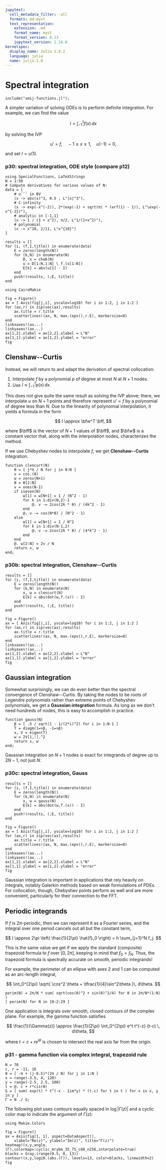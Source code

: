 ```yaml
---
jupytext:
  cell_metadata_filter: -all
  formats: md:myst
  text_representation:
    extension: .md
    format_name: myst
    format_version: 0.13
    jupytext_version: 1.14.0
kernelspec:
  display_name: Julia 1.8.2
  language: julia
  name: julia-1.8
---
```


# Spectral integration

```{code-cell}
include("smij-functions.jl");
```

A simpler variation of solving ODEs is to perform definite integration. For example, we can find the value 

$$
I = \int_{-1}^1 f(x)\, dx
$$

by solving the IVP 

$$
u'=f, \quad -1 \le x \le 1, \quad u(-1)=0, 
$$

and set $I=u(1)$. 

### p30: spectral integration, ODE style (compare p12)

```{code-cell}
using SpecialFunctions, LaTeXStrings
N = 1:50
# Compute derivatives for various values of N:
data = [ 
    # uʹʹʹ in BV
    (x -> abs(x)^3, 0.5 , L"|x|^3"), 
    # C-infinity
    (x -> exp(-x^(-2)), 2*(exp(-1) + sqrt(π) * (erf(1) - 1)), L"\exp(-x^{-2})"), 
    # analytic in [-1,1]
    (x -> 1 / (1 + x^2), π/2, L"1/(1+x^2)"),
    # polynomial 
    (x -> x^10, 2/11, L"x^{10}")
]

results = []
for (i, (f,I,title)) in enumerate(data)
    E = zeros(length(N))
    for (k,N) in enumerate(N)
        D, x = cheb(N)
        u = D[1:N,1:N] \ f.(x[1:N])
        E[k] = abs(u[1] - I)
    end
    push!(results, (;E, title))
end
```

```{code-cell}
using CairoMakie

fig = Figure()
ax = [ Axis(fig[j,i], yscale=log10) for i in 1:2, j in 1:2 ]
for (ax,r) in zip(vec(ax),results)
    ax.title = r.title
    scatterlines!(ax, N, max.(eps(),r.E), markersize=8)
end
linkxaxes!(ax...)
linkyaxes!(ax...)
ax[1,2].xlabel = ax[2,2].xlabel = L"N"
ax[1,1].ylabel = ax[1,2].ylabel = "error"
fig
```

## Clenshaw--Curtis

Instead, we will return to and adapt the derivation of spectral collocation:

1. Interpolate $f$ by a polynomial $p$ of degree at most $N$ at $N+1$ nodes.
2. Use $I\approx \int_{-1}^1 p(x)\, dx$.

This does not give quite the same result as solving the IVP above; there, we interpolate $u$ on $N+1$ points and therefore represent $u'=f$ by a polynomial of degree less than $N$. Due to the linearity of polynomial interpolation, it yields a formula in the form

$$
I \approx \bfw^T \bff, 
$$

where $\bff$ is the vector of $N+1$ values of $\bff$, and $\bfw$ is a constant vector that, along with the interpolation nodes, characterizes the method.

If we use Chebyshev nodes to interpolate $f$, we get **Clenshaw--Curtis** integration.

```{code-cell}
function clencurt(N)
    θ = [ j*π / N for j in 0:N ]
    x = cos.(θ)
    w = zeros(N+1)
    θ = θ[2:N]
    v = ones(N-1)
    if iseven(N)
        w[1] = w[N+1] = 1 / (N^2 - 1)
        for k in 1:div(N,2)-1
            @. v -= 2cos(2k * θ) / (4k^2 - 1)
        end
        @. v -= cos(N*θ) / (N^2 - 1)
    else
        w[1] = w[N+1] = 1 / N^2
        for k in 1:div(N-1,2)
            @. v -= 2cos(2k * θ) / (4*k^2 - 1)
        end
    end
    @. w[2:N] = 2v / N
    return x, w
end;
```

### p30b: spectral integration, Clenshaw--Curtis

```{code-cell}
results = []
for (i, (f,I,title)) in enumerate(data)
    E = zeros(length(N))
    for (k,N) in enumerate(N)
        x, w = clencurt(N)
        E[k] = abs(dot(w,f.(x)) - I)
    end
    push!(results, (;E, title))
end
```

```{code-cell}
fig = Figure()
ax = [ Axis(fig[j,i], yscale=log10) for i in 1:2, j in 1:2 ]
for (ax,r) in zip(vec(ax),results)
    ax.title = r.title
    scatterlines!(ax, N, max.(eps(),r.E), markersize=8)
end
linkxaxes!(ax...)
linkyaxes!(ax...)
ax[1,2].xlabel = ax[2,2].xlabel = L"N"
ax[1,1].ylabel = ax[1,2].ylabel = "error"
fig
```

## Gaussian integration

Somewhat surprisingly, we can do even better than the spectral convergence of Clenshaw--Curtis. By taking the nodes to be roots of Legendre polynomials rather than extreme points of Chebyshev polynomials, we get a **Gaussian integration** formula. As long as we don't need hundreds of nodes, this is easy to accomplish in practice.

```{code-cell}
function gauss(N)
    β = [ .5 / sqrt(1 - 1/(2*i)^2) for i in 1:N-1 ]
    T = diagm(1=>β, -1=>β)
    x, V = eigen(T)
    w = 2V[1,:].^2
    return x, w
end;
```

Gaussian integration on $N+1$ nodes is exact for integrands of degree up to $2N-1$, not just $N$.

### p30c: spectral integration, Gauss

```{code-cell}
results = []
for (i, (f,I,title)) in enumerate(data)
    E = zeros(length(N))
    for (k,N) in enumerate(N)
        x, w = gauss(N)
        E[k] = abs(dot(w,f.(x)) - I)
    end
    push!(results, (;E, title))
end
```

```{code-cell}
fig = Figure()
ax = [ Axis(fig[j,i], yscale=log10) for i in 1:2, j in 1:2 ]
for (ax,r) in zip(vec(ax),results)
    ax.title = r.title
    scatterlines!(ax, N, max.(eps(),r.E), markersize=8)
end
linkxaxes!(ax...)
linkyaxes!(ax...)
ax[1,2].xlabel = ax[2,2].xlabel = L"N"
ax[1,1].ylabel = ax[1,2].ylabel = "error"
fig
```

Gaussian integration is important in applications that rely heavily on integrals, notably Galerkin methods based on weak formulations of PDEs. For collocation, though, Chebyshev points perform as well and are more convenient, particularly for their connection to the FFT.

## Periodic integrands

If $f$ is $2\pi$-periodic, then we can represent it as a Fourier series, and the integral over one period cancels out all but the constant term, 

$$
I \approx 2\pi \left( \frac{1}{2\pi} \hat{f}_0 \right) = h \sum_{j=1}^N f_j. 
$$

This is the same value we get if we apply the standard (composite) trapezoid formula to $f$ over $[0,2\pi]$, keeping in mind that $f_0=f_N$. Thus, the trapezoid formula is spectrally accurate on smooth, periodic integrands!

For example, the perimeter of an ellipse with axes 2 and 1 can be computed as an arc-length integral,

$$
\int_0^{2\pi} \sqrt{ \cos^2 \theta + \tfrac{1}{4}\sin^2\theta }\, d\theta. 
$$

```{code-cell}
perim(N) = 2π/N * sum( sqrt(cos(θ)^2 + sin(θ)^2/4) for θ in 2π/N*(1:N) )
[ perim(N) for N in 19:2:29 ]
```

One application is integrals over smooth, closed contours of the complex plane. For example, the gamma function satisfies

$$
\frac{1}{\Gamma(z)} \approx \frac{1}{2\pi} \int_0^{2\pi} e^t t^{-z} (t-c) \, d\theta,
$$

where $t = c + re^{i\theta}$ is chosen to intersect the real axis far from the origin.

### p31 - gamma function via complex integral, trapezoid rule

```{code-cell}
N = 70
c, r = -11, 16
θ = [ -π + (j-0.5)*(2π / N) for j in 1:N ]
x = range(-3.5, 4, 120)
y = range(-2.5, 2.5, 100)
t = @. c + r*cis(θ)
G = [ sum( exp(t) * t^(-x - 1im*y) * (t-c) for t in t ) for x in x, y in y ]
Γ = N ./ G;
```

The following plot uses contours equally spaced in $\log |\Gamma(z)|$ and a cyclic color map to indicate the argument of $\Gamma(z)$:

```{code-cell}
using Makie.Colors

fig = Figure()
ax = Axis(fig[1, 1], aspect=DataAspect(), 
    xlabel="Re(z)", ylabel="Im(z)", title="Γ(z)")
heatmap!(x,y,angle.(Γ),colormap=:cyclic_mrybm_35_75_c68_n256,interpolate=true)
blacks = Gray.(range(0.5, 0, 13))
contour!(x,y,log10.(abs.(Γ)), levels=13, color=blacks, linewidth=2)
fig
```


